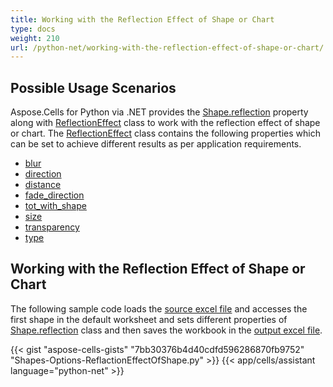 ```yaml
---
title: Working with the Reflection Effect of Shape or Chart
type: docs
weight: 210
url: /python-net/working-with-the-reflection-effect-of-shape-or-chart/
---
```


## **Possible Usage Scenarios**
Aspose.Cells for Python via .NET provides the [Shape.reflection](https://reference.aspose.com/cells/python-net/aspose.cells.drawing/shape/reflection) property along with [ReflectionEffect](https://reference.aspose.com/cells/python-net/aspose.cells.drawing/reflectioneffect) class to work with the reflection effect of shape or chart. The [ReflectionEffect](https://reference.aspose.com/cells/python-net/aspose.cells.drawing/reflectioneffect) class contains the following properties which can be set to achieve different results as per application requirements.

- [blur](https://reference.aspose.com/cells/python-net/aspose.cells.drawing/reflectioneffect/blur)
- [direction](https://reference.aspose.com/cells/python-net/aspose.cells.drawing/reflectioneffect/direction)
- [distance](https://reference.aspose.com/cells/python-net/aspose.cells.drawing/reflectioneffect/distance)
- [fade_direction](https://reference.aspose.com/cells/python-net/aspose.cells.drawing/reflectioneffect/fade_direction)
- [tot_with_shape](https://reference.aspose.com/cells/python-net/aspose.cells.drawing/reflectioneffect/rot_with_shape)
- [size](https://reference.aspose.com/cells/python-net/aspose.cells.drawing/reflectioneffect/size)
- [transparency](https://reference.aspose.com/cells/python-net/aspose.cells.drawing/reflectioneffect/transparency)
- [type](https://reference.aspose.com/cells/python-net/aspose.cells.drawing/reflectioneffect/type)


## **Working with the Reflection Effect of Shape or Chart**
The following sample code loads the [source excel file](5115424.xlsx) and accesses the first shape in the default worksheet and sets different properties of [Shape.reflection](https://reference.aspose.com/cells/python-net/aspose.cells.drawing/shape/reflection/) class and then saves the workbook in the [output excel file](5115423.xlsx).


{{< gist "aspose-cells-gists" "7bb30376b4d40cdfd596286870fb9752" "Shapes-Options-ReflactionEffectOfShape.py" >}}
{{< app/cells/assistant language="python-net" >}}